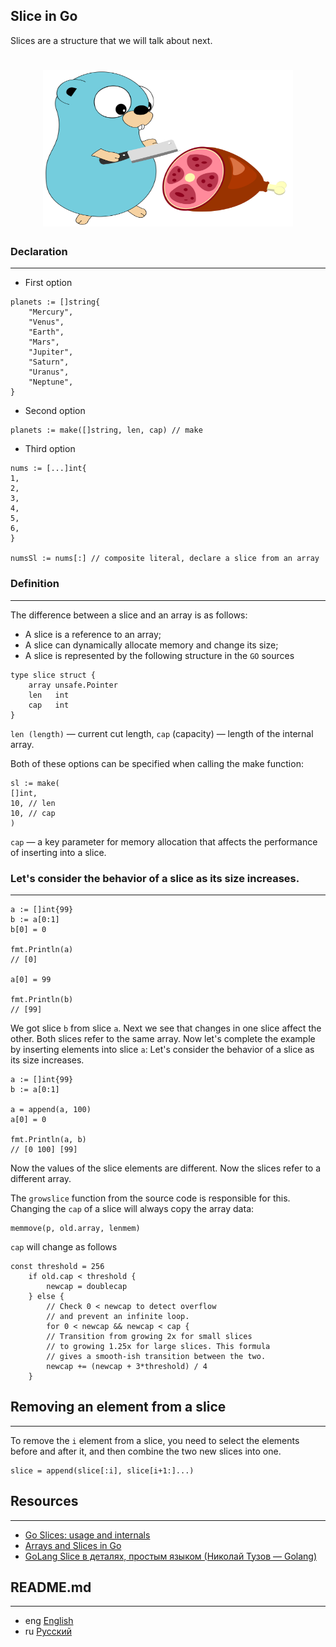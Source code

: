 ## Slice in Go

Slices are a structure that we will talk about next.
<h1 align="center"><img class="goldT" src="../../img/gophslice.svg" width="400" height="250"></h1>

### Declaration
***
- First option
```golang
planets := []string{
    "Mercury",
    "Venus",
    "Earth",
    "Mars",
    "Jupiter",
    "Saturn",
    "Uranus",
    "Neptune",
}
```

- Second option
```golang
planets := make([]string, len, cap) // make
```

- Third option
```golang
nums := [...]int{
1,
2,
3,
4,
5,
6,
}

numsSl := nums[:] // composite literal, declare a slice from an array
```
### Definition
***
The difference between a slice and an array is as follows:

- A slice is a reference to an array;
- A slice can dynamically allocate memory and change its size;
- A slice is represented by the following structure in the `GO` sources

```golang
type slice struct {
    array unsafe.Pointer
    len   int
    cap   int
}
```
`len (length)` — current cut length, `cap` (capacity) — length of the internal array.

Both of these options can be specified when calling the make function:
```golang
sl := make(
[]int,
10, // len
10, // cap
)
```
`cap` — a key parameter for memory allocation that affects the performance of inserting into a slice.

### Let's consider the behavior of a slice as its size increases.
***
```golang
a := []int{99}
b := a[0:1]
b[0] = 0

fmt.Println(a)
// [0]

a[0] = 99

fmt.Println(b)
// [99]
```

We got slice `b` from slice `a`. Next we see that changes in one slice affect the other. Both slices refer to the same array.
Now let's complete the example by inserting elements into slice `a`:
Let's consider the behavior of a slice as its size increases.
```golang
a := []int{99}
b := a[0:1]

a = append(a, 100)
a[0] = 0

fmt.Println(a, b)
// [0 100] [99]
```
Now the values of the slice elements are different. Now the slices refer to a different array.

The `growslice` function from the source code is responsible for this.
Changing the `cap` of a slice will always copy the array data:
```golang
memmove(p, old.array, lenmem)
```
`cap` will change as follows
```golang
const threshold = 256
    if old.cap < threshold {
        newcap = doublecap
    } else {
        // Check 0 < newcap to detect overflow
        // and prevent an infinite loop.
        for 0 < newcap && newcap < cap {
        // Transition from growing 2x for small slices
        // to growing 1.25x for large slices. This formula
        // gives a smooth-ish transition between the two.
        newcap += (newcap + 3*threshold) / 4
	}
```

## Removing an element from a slice
***
To remove the `i` element from a slice, you need to select the elements before and after it,
and then combine the two new slices into one.
```golang
slice = append(slice[:i], slice[i+1:]...)
```

## Resources
***
- [Go Slices: usage and internals](https://go.dev/blog/slices-intro)
- [Arrays and Slices in Go](https://www.digitalocean.com/community/tutorials/understanding-arrays-and-slices-in-go)
- [GoLang Slice в деталях, простым языком (Николай Тузов — Golang)](https://www.youtube.com/watch?v=10LW7NROfOQ&ab_channel=%D0%9D%D0%B8%D0%BA%D0%BE%D0%BB%D0%B0%D0%B9%D0%A2%D1%83%D0%B7%D0%BE%D0%B2%E2%80%94Golang)

## README.md
***

- eng [English](https://github.com/lumorow/golang-interview-preparation/blob/main/Basic/slice/README.md)
- ru [Русский](https://github.com/lumorow/golang-interview-preparation/blob/main/Basic/slice/README.ru.md)
